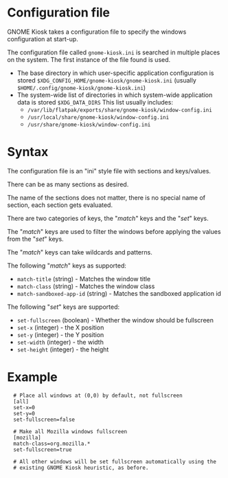 # Configuration file

GNOME Kiosk takes a configuration file to specify the windows configuration at start-up.

The configuration file called `gnome-kiosk.ini` is searched in multiple places on the
system. The first instance of the file found is used.

 * The base directory in which user-specific application configuration is stored
   `$XDG_CONFIG_HOME/gnome-kiosk/gnome-kiosk.ini` (usually `$HOME/.config/gnome-kiosk/gnome-kiosk.ini`)
 * The system-wide list of directories in which system-wide application data is stored `$XDG_DATA_DIRS`
   This list usually includes:
    - `/var/lib/flatpak/exports/share/gnome-kiosk/window-config.ini`
    - `/usr/local/share/gnome-kiosk/window-config.ini`
    - `/usr/share/gnome-kiosk/window-config.ini`

# Syntax

The configuration file is an "ini" style file with sections and keys/values.

There can be as many sections as desired.

The name of the sections does not matter, there is no special name of section,
each section gets evaluated.

There are two categories of keys, the "*match*" keys and the "*set*" keys.

The "*match*" keys are used to filter the windows before applying the
values from the "*set*" keys.

The "*match*" keys can take wildcards and patterns.

The following "*match*" keys as supported:

 * `match-title` (string) - Matches the window title
 * `match-class` (string) - Matches the window class
 * `match-sandboxed-app-id` (string) - Matches the sandboxed application id

The following "*set*" keys are supported:

 * `set-fullscreen` (boolean) - Whether the window should be fullscreen
 * `set-x` (integer) - the X position
 * `set-y` (integer) - the Y position
 * `set-width` (integer) - the width
 * `set-height` (integer) - the height

# Example

```
  # Place all windows at (0,0) by default, not fullscreen
  [all]
  set-x=0
  set-y=0
  set-fullscreen=false

  # Make all Mozilla windows fullscreen
  [mozilla]
  match-class=org.mozilla.*
  set-fullscreen=true

  # All other windows will be set fullscreen automatically using the
  # existing GNOME Kiosk heuristic, as before.
```
